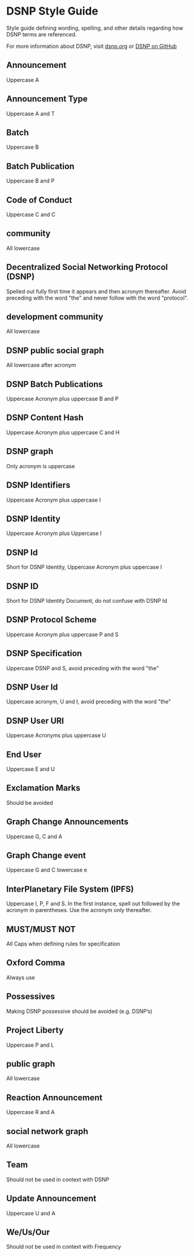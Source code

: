 # DSNP Style Guide
Style guide defining wording, spelling, and other details regarding how DSNP terms are referenced.

For more information about DSNP, visit [dsnp.org](https://www.dsnp.org/)
or [DSNP on GitHub](https://github.com/LibertyDSNP/spec)

## Announcement
Uppercase A

## Announcement Type
Uppercase A and T

## Batch
Uppercase B

## Batch Publication
Uppercase B and P

## Code of Conduct
Uppercase C and C

## community
All lowercase

## Decentralized Social Networking Protocol (DSNP)
Spelled out fully first time it appears and then acronym thereafter.  Avoid preceding with the word "the" and never follow with the word "protocol".

## development community
All lowercase

## DSNP public social graph
All lowercase after acronym

## DSNP Batch Publications
Uppercase Acronym plus uppercase B and P

## DSNP Content Hash
Uppercase Acronym plus uppercase C and H

## DSNP graph
Only acronym is uppercase

## DSNP Identifiers
Uppercase Acronym plus uppercase I

## DSNP Identity
Uppercase Acronym plus Uppercase I

## DSNP Id
Short for DSNP Identity, Uppercase Acronym plus uppercase I

## DSNP ID
Short for DSNP Identity Document, do not confuse with DSNP Id

## DSNP Protocol Scheme
Uppercase Acronym plus uppercase P and S

## DSNP Specification
Uppercase DSNP and S, avoid preceding with the word "the"

## DSNP User Id
Uppercase acronym, U and I, avoid preceding with the word "the"

## DSNP User URI
Uppercase Acronyms plus uppercase U

## End User
Uppercase E and U

##  Exclamation Marks
Should be avoided

## Graph Change Announcements
Uppercase G, C and A

## Graph Change event
Uppercase G and C lowercase e

## InterPlanetary File System (IPFS)
Uppercase I, P, F and S. In the first instance, spell out followed by the acronym in parentheses. Use the acronym only thereafter.

## MUST/MUST NOT
All Caps when defining rules for specification

## Oxford Comma
Always use

## Possessives
Making DSNP possessive should be avoided (e.g. DSNP’s)

## Project Liberty
Uppercase P and L

## public graph
All lowercase

## Reaction Announcement
Uppercase R and A

## social network graph
All lowercase

## Team
Should not be used in context with DSNP

## Update Announcement
Uppercase U and A

## We/Us/Our
Should not be used in context with Frequency
